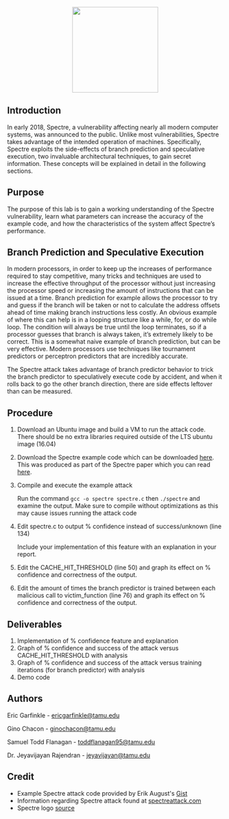 <p align="center">
 <img src="https://spectreattack.com/images/spectre.min.svg" width="200">
</p>

## Introduction

In early 2018, Spectre, a vulnerability affecting nearly all modern computer systems, was announced to the public. Unlike most vulnerabilities, Spectre takes advantage of the intended operation of machines. Specifically, Spectre exploits the side-effects of branch prediction and speculative execution, two invaluable architectural techniques, to gain secret information. These concepts will be explained in detail in the following sections.

## Purpose

The purpose of this lab is to gain a working understanding of the Spectre vulnerability, learn what parameters can increase the accuracy of the example code, and how the characteristics of the system affect Spectre’s performance.

## Branch Prediction and Speculative Execution

In modern processors, in order to keep up the increases of performance required to stay competitive, many tricks and techniques are used to increase the effective throughput of the processor without just increasing the processor speed or increasing the amount of instructions that can be issued at a time. Branch prediction for example allows the processor to try and guess if the branch will be taken or not to calculate the address offsets ahead of time making branch instructions less costly. An obvious example of where this can help is in a looping structure like a while, for, or do while loop. The condition will always be true until the loop terminates, so if a processor guesses that branch is always taken, it’s extremely likely to be correct. This is a somewhat naive example of branch prediction, but can be very effective. Modern processors use techniques like tournament predictors or perceptron predictors that are incredibly accurate.

The Spectre attack takes advantage of branch predictor behavior to trick the branch predictor to speculatively execute code by accident, and when it rolls back to go the other branch direction, there are side effects leftover than can be measured.

## Procedure

1.	Download an Ubuntu image and build a VM to run the attack code. There should be no extra libraries required outside of the LTS ubuntu image (16.04)

2.	Download the Spectre example code which can be downloaded [here](https://gist.github.com/ErikAugust/724d4a969fb2c6ae1bbd7b2a9e3d4bb6). This was produced as part of the Spectre paper which you can read [here](https://spectreattack.com/spectre.pdf).

3.  Compile and execute the example attack

    Run the command `gcc -o spectre spectre.c` then `./spectre` and examine the output. Make sure to compile without optimizations as this may cause issues running the attack code

4.	Edit spectre.c to output % confidence instead of success/unknown (line 134)

    Include your implementation of this feature with an explanation in your report.

5.	Edit the CACHE_HIT_THRESHOLD (line 50) and graph its effect on % confidence and correctness of the output.

6.	Edit the amount of times the branch predictor is trained between each malicious call to victim_function (line 76) and graph its effect on % confidence and correctness of the output.

## Deliverables

1.	Implementation of % confidence feature and explanation
2.	Graph of % confidence and success of the attack versus CACHE_HIT_THRESHOLD with analysis
3.	Graph of % confidence and success of the attack versus training iterations (for branch predictor) with analysis
5.	Demo code

## Authors

Eric Garfinkle - [ericgarfinkle@tamu.edu](mailto:ericgarfinkle@tamu.edu)

Gino Chacon - [ginochacon@tamu.edu](mailto:ginochacon@tamu.edu)

Samuel Todd Flanagan - [toddflanagan95@tamu.edu](mailto:toddflanagan95@tamu.edu)

Dr. Jeyavijayan Rajendran - [jeyavijayan@tamu.edu](mailto:jeyavijayan@tamu.edu)

## Credit

- Example Spectre attack code provided by Erik August's [Gist](https://gist.github.com/ErikAugust/724d4a969fb2c6ae1bbd7b2a9e3d4bb6)
- Information regarding Spectre attack found at [spectreattack.com](https://spectreattack.com/)
- Spectre logo [source](https://spectreattack.com/)
